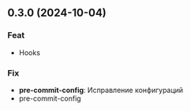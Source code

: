## 0.3.0 (2024-10-04)

### Feat

- Hooks

### Fix

- **pre-commit-config**: Исправление конфигураций
- pre-commit-config
